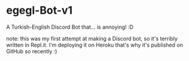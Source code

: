 # egegl-Bot-v1
 A Turkish-English Discord Bot that... is annoying! :D

note: this was my first attempt at making a Discord bot, so it's terribly written in Repl.it. I'm deploying it on Heroku that's why it's published on GitHub so recently :)
